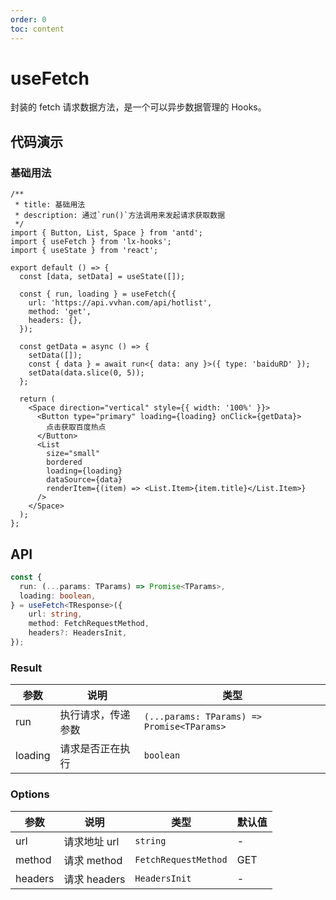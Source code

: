 ```yaml
---
order: 0
toc: content
---
```


# useFetch

封装的 fetch 请求数据方法，是一个可以异步数据管理的 Hooks。

## 代码演示

### 基础用法

```tsx
/**
 * title: 基础用法
 * description: 通过`run()`方法调用来发起请求获取数据
 */
import { Button, List, Space } from 'antd';
import { useFetch } from 'lx-hooks';
import { useState } from 'react';

export default () => {
  const [data, setData] = useState([]);

  const { run, loading } = useFetch({
    url: 'https://api.vvhan.com/api/hotlist',
    method: 'get',
    headers: {},
  });

  const getData = async () => {
    setData([]);
    const { data } = await run<{ data: any }>({ type: 'baiduRD' });
    setData(data.slice(0, 5));
  };

  return (
    <Space direction="vertical" style={{ width: '100%' }}>
      <Button type="primary" loading={loading} onClick={getData}>
        点击获取百度热点
      </Button>
      <List
        size="small"
        bordered
        loading={loading}
        dataSource={data}
        renderItem={(item) => <List.Item>{item.title}</List.Item>}
      />
    </Space>
  );
};
```

## API

```typescript
const {
  run: (...params: TParams) => Promise<TParams>,
  loading: boolean,
} = useFetch<TResponse>({
    url: string,
    method: FetchRequestMethod,
    headers?: HeadersInit,
});
```

### Result

| 参数    | 说明               | 类型                                       |
| ------- | ------------------ | ------------------------------------------ |
| run     | 执行请求，传递参数 | `(...params: TParams) => Promise<TParams>` |
| loading | 请求是否正在执行   | `boolean`                                  |

### Options

| 参数    | 说明         | 类型                 | 默认值 |
| ------- | ------------ | -------------------- | ------ |
| url     | 请求地址 url | `string`             | -      |
| method  | 请求 method  | `FetchRequestMethod` | GET    |
| headers | 请求 headers | `HeadersInit`        | -      |
